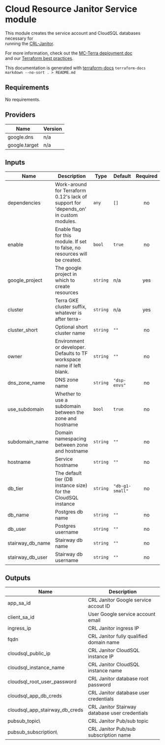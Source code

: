 # Cloud Resource Janitor Service module

This module creates the service account and CloudSQL databases necessary for  
running the [CRL-Janitor](http://github.com/databiosphere/crl-janitor).

For more information, check out the [MC-Terra deployment doc](https://docs.dsp-devops.broadinstitute.org/mc-terra/mcterra-deployment)  
and our [Terraform best practices](https://docs.dsp-devops.broadinstitute.org/best-practices-guides/terraform).

This documentation is generated with [terraform-docs](https://github.com/segmentio/terraform-docs)
`terraform-docs markdown --no-sort . > README.md`

## Requirements

No requirements.

## Providers

| Name | Version |
|------|---------|
| google.dns | n/a |
| google.target | n/a |

## Inputs

| Name | Description | Type | Default | Required |
|------|-------------|------|---------|:--------:|
| dependencies | Work-around for Terraform 0.12's lack of support for 'depends\_on' in custom modules. | `any` | `[]` | no |
| enable | Enable flag for this module. If set to false, no resources will be created. | `bool` | `true` | no |
| google\_project | The google project in which to create resources | `string` | n/a | yes |
| cluster | Terra GKE cluster suffix, whatever is after terra- | `string` | n/a | yes |
| cluster\_short | Optional short cluster name | `string` | `""` | no |
| owner | Environment or developer. Defaults to TF workspace name if left blank. | `string` | `""` | no |
| dns\_zone\_name | DNS zone name | `string` | `"dsp-envs"` | no |
| use\_subdomain | Whether to use a subdomain between the zone and hostname | `bool` | `true` | no |
| subdomain\_name | Domain namespacing between zone and hostname | `string` | `""` | no |
| hostname | Service hostname | `string` | `""` | no |
| db\_tier | The default tier (DB instance size) for the CloudSQL instance | `string` | `"db-g1-small"` | no |
| db\_name | Postgres db name | `string` | `""` | no |
| db\_user | Postgres username | `string` | `""` | no |
| stairway\_db\_name | Stairway db name | `string` | `""` | no |
| stairway\_db\_user | Stairway db username | `string` | `""` | no |

## Outputs

| Name | Description |
|------|-------------|
| app\_sa\_id | CRL Janitor Google service accout ID |
| client\_sa\_id | User Google service account email |
| ingress\_ip | CRL Janitor ingress IP |
| fqdn | CRL Janitor fully qualified domain name |
| cloudsql\_public\_ip | CRL Janitor CloudSQL instance IP |
| cloudsql\_instance\_name | CRL Janitor CloudSQL instance name |
| cloudsql\_root\_user\_password | CRL Janitor database root password |
| cloudsql\_app\_db\_creds | CRL Janitor database user credentials |
| cloudsql\_app\_stairway\_db\_creds | CRL Janitor Stairway database user credentials |
| pubsub\_topic\ | CRL Janitor Pub/sub topic |
| pubsub\_subscription\ | CRL Janitor Pub/sub subscription name |
